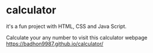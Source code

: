 # calculator
it's a fun project with HTML, CSS and Java Script.

Calculate your any number to visit this calculator webpage https://badhon9987.github.io/calculator/
